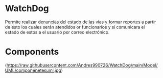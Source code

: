 # WatchDog
Permite realizar denuncias
del estado de las vías y formar reportes a partir de esto
los cuales serán atendidos or funcionarios y si comunicara el estado de estos a el usuario por correo electrónico.
# Components
(https://raw.githubusercontent.com/Andres990726/WatchDog/main/Model/UML/componenetesuml.jpg)
